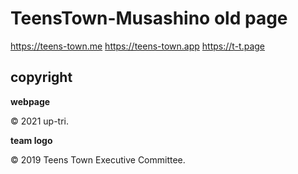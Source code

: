 # TeensTown-Musashino old page

https://teens-town.me
https://teens-town.app
https://t-t.page

## copyright

**webpage**

&copy; 2021 up-tri.

**team logo**

&copy; 2019 Teens Town Executive Committee.
